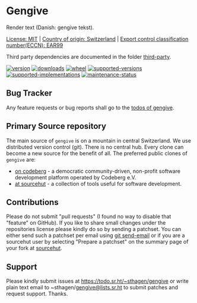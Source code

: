 # Gengive

Render text (Danish: gengive tekst).

[License: MIT](https://git.sr.ht/~sthagen/gengive/tree/default/item/LICENSE) |
[Country of origin: Switzerland](https://git.sr.ht/~sthagen/gengive/tree/default/item/COUNTRY-OF-ORIGIN) |
[Export control classification number(ECCN): EAR99](https://git.sr.ht/~sthagen/gengive/tree/default/item/EXPORT-CONTROL-CLASSIFICATION-NUMBER)

Third party dependencies are documented in the folder [third-party](third-party/README.md).

[![version](https://img.shields.io/pypi/v/gengive.svg?style=flat)](https://pypi.python.org/pypi/gengive/)
[![downloads](https://static.pepy.tech/badge/gengive/month)](https://pepy.tech/project/gengive)
[![wheel](https://img.shields.io/pypi/wheel/gengive.svg?style=flat)](https://pypi.python.org/pypi/gengive/)
[![supported-versions](https://img.shields.io/pypi/pyversions/gengive.svg?style=flat)](https://pypi.python.org/pypi/gengive/)
[![supported-implementations](https://img.shields.io/pypi/implementation/gengive.svg?style=flat)](https://pypi.python.org/pypi/gengive/)
[![maintenance-status](https://img.shields.io/github/commit-activity/y/sthagen/gengive.svg?style=flat)](https://git.sr.ht/~sthagen/gengive/log)

## Bug Tracker

Any feature requests or bug reports shall go to the [todos of gengive](https://todo.sr.ht/~sthagen/gengive).

## Primary Source repository

The main source of `gengive` is on a mountain in central Switzerland.
We use distributed version control (git).
There is no central hub.
Every clone can become a new source for the benefit of all.
The preferred public clones of `gengive` are:

* [on codeberg](https://codeberg.org/sthagen/gengive) - a democratic community-driven, non-profit software development platform operated by Codeberg e.V.
* [at sourcehut](https://git.sr.ht/~sthagen/gengive) - a collection of tools useful for software development.

## Contributions

Please do not submit "pull requests" (I found no way to disable that "feature" on GitHub).
If you like to share small changes under the repositories license please kindly do so by sending a patchset.
You can either send such a patchset per email using [git send-email](https://git-send-email.io) or 
if you are a sourcehut user by selecting "Prepare a patchset" on the summary page of your fork at [sourcehut](https://git.sr.ht/).

## Support

Please kindly submit issues at https://todo.sr.ht/~sthagen/gengive or write plain text email to ~sthagen/gengive@lists.sr.ht to submit patches and request support. Thanks.
